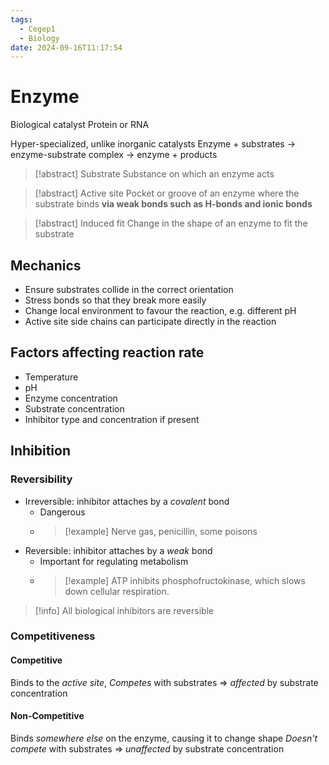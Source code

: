 ```yaml
---
tags:
  - Cegep1
  - Biology
date: 2024-09-16T11:17:54
---
```


# Enzyme

Biological catalyst
Protein or RNA

Hyper-specialized, unlike inorganic catalysts
Enzyme + substrates -> enzyme-substrate complex -> enzyme + products

> [!abstract] Substrate
> Substance on which an enzyme acts

> [!abstract] Active site
> Pocket or groove of an enzyme where the substrate binds **via weak bonds such as H-bonds and ionic bonds**

> [!abstract] Induced fit
> Change in the shape of an enzyme to fit the substrate

## Mechanics

- Ensure substrates collide in the correct orientation
- Stress bonds so that they break more easily
- Change local environment to favour the reaction, e.g. different pH
- Active site side chains can participate directly in the reaction

## Factors affecting reaction rate

- Temperature
- pH
- Enzyme concentration
- Substrate concentration
- Inhibitor type and concentration if present

## Inhibition

### Reversibility

- Irreversible: inhibitor attaches by a *covalent* bond
	- Dangerous
	- > [!example] Nerve gas, penicillin, some poisons
- Reversible: inhibitor attaches by a *weak* bond
	- Important for regulating metabolism
	- > [!example] ATP inhibits phosphofructokinase, which slows down cellular respiration.

> [!info] All biological inhibitors are reversible

### Competitiveness

#### Competitive

Binds to the *active site*,
*Competes* with substrates => *affected* by substrate concentration

#### Non-Competitive

Binds *somewhere else* on the enzyme, causing it to change shape
*Doesn't compete* with substrates => *unaffected* by substrate concentration
